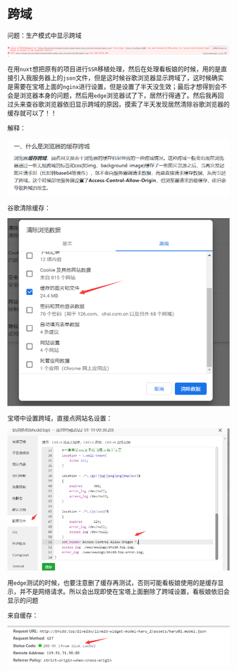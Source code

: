 # 跨域

问题：生产模式中显示跨域

![image-20220227233437819](README/image-20220227233437819.png)

在用`nuxt`想把原有的项目进行`SSR`移植处理，然后在处理看板娘的时候，用的是直接引入我服务器上的`json`文件，但是这时候谷歌浏览器显示跨域了，这时候确实是需要在宝塔上面的`nginx`进行设置，但是设置了半天没生效；最后才想得到会不会是浏览器本身的问题，然后用`edge`浏览器试了下，居然行得通了。然后我再回过头来查谷歌浏览器依旧显示跨域的原因，摸索了半天发现居然清除谷歌浏览器的缓存就可以了！！

解释：

![image-20220228172602592](README/image-20220228172602592.png)

谷歌清除缓存：

![image-20220227234150141](README/image-20220227234150141.png)



宝塔中设置跨域，直接点网站名设置：

![image-20220227233626312](README/image-20220227233626312.png)



用`edge`测试的时候，也要注意删了缓存再测试，否则可能看板娘使用的是缓存显示，并不是网络请求。所以会出现即使在宝塔上面删除了跨域设置，看板娘依旧会显示的问题

来自缓存：

![image-20220227234333546](README/image-20220227234333546.png)



